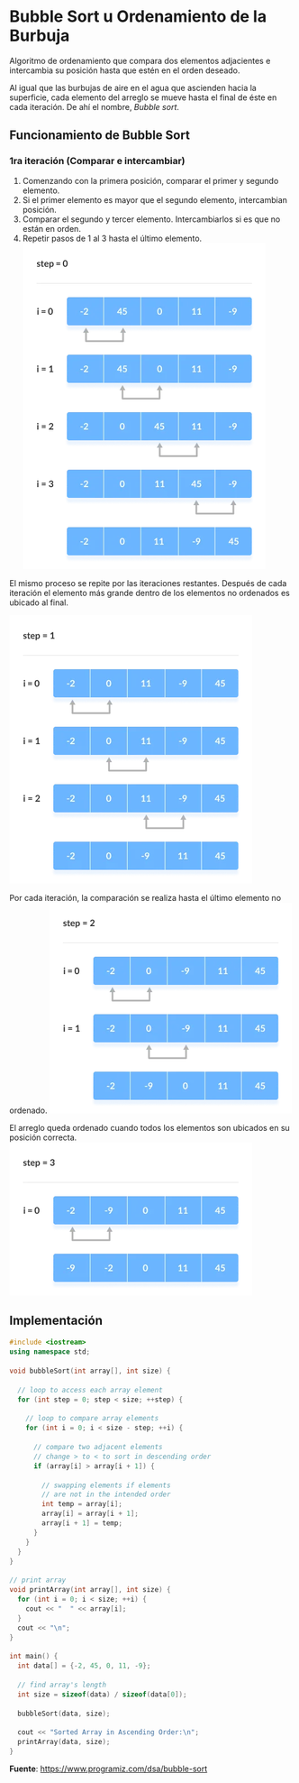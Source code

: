 # Bubble Sort u Ordenamiento de la Burbuja

Algoritmo de ordenamiento que compara dos elementos adjacientes e intercambia su posición hasta que estén en el orden deseado.

Al igual que las burbujas de aire en el agua que ascienden hacia la superficie, cada elemento del arreglo se mueve hasta el final de éste en cada iteración. De ahí el nombre, *Bubble sort*.

## Funcionamiento de Bubble Sort
### 1ra iteración (Comparar e intercambiar)
1. Comenzando con la primera posición, comparar el primer y segundo elemento.
2. Si el primer elemento es mayor que el segundo elemento, intercambian posición.
3. Comparar el segundo y tercer elemento. Intercambiarlos si es que no están en orden.
4. Repetir pasos de 1 al 3 hasta el último elemento.
![](https://github.com/Fofichan/Ayu01-2022/blob/main/zz.%20Recursos/Pasted%20image%2020220607030509.png)

El mismo proceso se repite por las iteraciones restantes. Después de cada iteración el elemento más grande dentro de los elementos no ordenados es ubicado al final.

![](https://github.com/Fofichan/Ayu01-2022/blob/main/zz.%20Recursos/Pasted%20image%2020220607032024.png)

Por cada iteración, la comparación se realiza hasta el último elemento no ordenado.
![](https://github.com/Fofichan/Ayu01-2022/blob/main/zz.%20Recursos/Pasted%20image%2020220607031830.png)

El arreglo queda ordenado cuando todos los elementos son ubicados en su posición correcta.
![](https://github.com/Fofichan/Ayu01-2022/blob/main/zz.%20Recursos/Pasted%20image%2020220607032142.png)
## Implementación
```c++
#include <iostream>
using namespace std;

void bubbleSort(int array[], int size) {

  // loop to access each array element
  for (int step = 0; step < size; ++step) {
      
    // loop to compare array elements
    for (int i = 0; i < size - step; ++i) {

      // compare two adjacent elements
      // change > to < to sort in descending order
      if (array[i] > array[i + 1]) {

        // swapping elements if elements
        // are not in the intended order
        int temp = array[i];
        array[i] = array[i + 1];
        array[i + 1] = temp;
      }
    }
  }
}

// print array
void printArray(int array[], int size) {
  for (int i = 0; i < size; ++i) {
    cout << "  " << array[i];
  }
  cout << "\n";
}

int main() {
  int data[] = {-2, 45, 0, 11, -9};
  
  // find array's length
  int size = sizeof(data) / sizeof(data[0]);
  
  bubbleSort(data, size);
  
  cout << "Sorted Array in Ascending Order:\n";  
  printArray(data, size);
}
```

**Fuente**: https://www.programiz.com/dsa/bubble-sort
